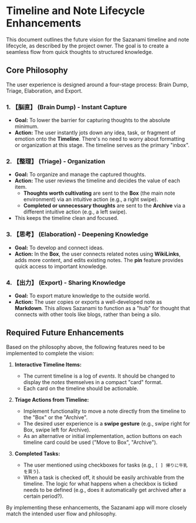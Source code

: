 # Timeline and Note Lifecycle Enhancements

This document outlines the future vision for the Sazanami timeline and note lifecycle, as described by the project owner. The goal is to create a seamless flow from quick thoughts to structured knowledge.

## Core Philosophy

The user experience is designed around a four-stage process: Brain Dump, Triage, Elaboration, and Export.

### 1. 【脳直】 (Brain Dump) - Instant Capture

-   **Goal:** To lower the barrier for capturing thoughts to the absolute minimum.
-   **Action:** The user instantly jots down any idea, task, or fragment of emotion onto the **Timeline**. There's no need to worry about formatting or organization at this stage. The timeline serves as the primary "inbox".

### 2. 【整理】 (Triage) - Organization

-   **Goal:** To organize and manage the captured thoughts.
-   **Action:** The user reviews the timeline and decides the value of each item.
    -   **Thoughts worth cultivating** are sent to the **Box** (the main note environment) via an intuitive action (e.g., a right swipe).
    -   **Completed or unnecessary thoughts** are sent to the **Archive** via a different intuitive action (e.g., a left swipe).
-   This keeps the timeline clean and focused.

### 3. 【思考】 (Elaboration) - Deepening Knowledge

-   **Goal:** To develop and connect ideas.
-   **Action:** In the **Box**, the user connects related notes using **WikiLinks**, adds more content, and edits existing notes. The **pin** feature provides quick access to important knowledge.

### 4. 【出力】 (Export) - Sharing Knowledge

-   **Goal:** To export mature knowledge to the outside world.
-   **Action:** The user copies or exports a well-developed note as **Markdown**. This allows Sazanami to function as a "hub" for thought that connects with other tools like blogs, rather than being a silo.

## Required Future Enhancements

Based on the philosophy above, the following features need to be implemented to complete the vision:

1.  **Interactive Timeline Items:**
    -   The current timeline is a log of *events*. It should be changed to display the *notes* themselves in a compact "card" format.
    -   Each card on the timeline should be actionable.

2.  **Triage Actions from Timeline:**
    -   Implement functionality to move a note directly from the timeline to the "Box" or the "Archive".
    -   The desired user experience is a **swipe gesture** (e.g., swipe right for Box, swipe left for Archive).
    -   As an alternative or initial implementation, action buttons on each timeline card could be used ("Move to Box", "Archive").

3.  **Completed Tasks:**
    -   The user mentioned using checkboxes for tasks (e.g., `[ ] 帰りに牛乳を買う`).
    -   When a task is checked off, it should be easily archivable from the timeline. The logic for what happens when a checkbox is ticked needs to be defined (e.g., does it automatically get archived after a certain period?).

By implementing these enhancements, the Sazanami app will more closely match the intended user flow and philosophy.
